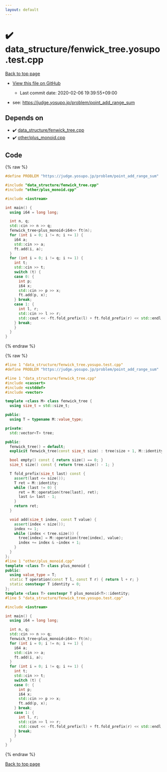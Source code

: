 ```yaml
---
layout: default
---
```


<!-- mathjax config similar to math.stackexchange -->
<script type="text/javascript" async
  src="https://cdnjs.cloudflare.com/ajax/libs/mathjax/2.7.5/MathJax.js?config=TeX-MML-AM_CHTML">
</script>
<script type="text/x-mathjax-config">
  MathJax.Hub.Config({
    TeX: { equationNumbers: { autoNumber: "AMS" }},
    tex2jax: {
      inlineMath: [ ['$','$'] ],
      processEscapes: true
    },
    "HTML-CSS": { matchFontHeight: false },
    displayAlign: "left",
    displayIndent: "2em"
  });
</script>

<script type="text/javascript" src="https://cdnjs.cloudflare.com/ajax/libs/jquery/3.4.1/jquery.min.js"></script>
<script src="https://cdn.jsdelivr.net/npm/jquery-balloon-js@1.1.2/jquery.balloon.min.js" integrity="sha256-ZEYs9VrgAeNuPvs15E39OsyOJaIkXEEt10fzxJ20+2I=" crossorigin="anonymous"></script>
<script type="text/javascript" src="../../assets/js/copy-button.js"></script>
<link rel="stylesheet" href="../../assets/css/copy-button.css" />


# :heavy_check_mark: data_structure/fenwick_tree.yosupo.test.cpp

<a href="../../index.html">Back to top page</a>

* <a href="{{ site.github.repository_url }}/blob/master/data_structure/fenwick_tree.yosupo.test.cpp">View this file on GitHub</a>
    - Last commit date: 2020-02-06 19:39:55+09:00


* see: <a href="https://judge.yosupo.jp/problem/point_add_range_sum">https://judge.yosupo.jp/problem/point_add_range_sum</a>


## Depends on

* :heavy_check_mark: <a href="../../library/data_structure/fenwick_tree.cpp.html">data_structure/fenwick_tree.cpp</a>
* :heavy_check_mark: <a href="../../library/other/plus_monoid.cpp.html">other/plus_monoid.cpp</a>


## Code

<a id="unbundled"></a>
{% raw %}
```cpp
#define PROBLEM "https://judge.yosupo.jp/problem/point_add_range_sum"

#include "data_structure/fenwick_tree.cpp"
#include "other/plus_monoid.cpp"

#include <iostream>

int main() {
  using i64 = long long;

  int n, q;
  std::cin >> n >> q;
  fenwick_tree<plus_monoid<i64>> ft(n);
  for (int i = 0; i != n; i += 1) {
    i64 a;
    std::cin >> a;
    ft.add(i, a);
  }
  for (int i = 0; i != q; i += 1) {
    int t;
    std::cin >> t;
    switch (t) {
    case 0: {
      int p;
      i64 x;
      std::cin >> p >> x;
      ft.add(p, x);
    } break;
    case 1: {
      int l, r;
      std::cin >> l >> r;
      std::cout << -ft.fold_prefix(l) + ft.fold_prefix(r) << std::endl;
    } break;
    }
  }
}
```
{% endraw %}

<a id="bundled"></a>
{% raw %}
```cpp
#line 1 "data_structure/fenwick_tree.yosupo.test.cpp"
#define PROBLEM "https://judge.yosupo.jp/problem/point_add_range_sum"

#line 1 "data_structure/fenwick_tree.cpp"
#include <cassert>
#include <cstddef>
#include <vector>

template <class M> class fenwick_tree {
  using size_t = std::size_t;

public:
  using T = typename M::value_type;

private:
  std::vector<T> tree;

public:
  fenwick_tree() = default;
  explicit fenwick_tree(const size_t size) : tree(size + 1, M::identity) {}

  bool empty() const { return size() == 0; }
  size_t size() const { return tree.size() - 1; }

  T fold_prefix(size_t last) const {
    assert(last <= size());
    T ret = M::identity;
    while (last != 0) {
      ret = M::operation(tree[last], ret);
      last &= last - 1;
    }
    return ret;
  }

  void add(size_t index, const T value) {
    assert(index < size());
    index += 1;
    while (index < tree.size()) {
      tree[index] = M::operation(tree[index], value);
      index += index & ~index + 1;
    }
  }
};
#line 1 "other/plus_monoid.cpp"
template <class T> class plus_monoid {
public:
  using value_type = T;
  static T operation(const T l, const T r) { return l + r; }
  static constexpr T identity = 0;
};
template <class T> constexpr T plus_monoid<T>::identity;
#line 5 "data_structure/fenwick_tree.yosupo.test.cpp"

#include <iostream>

int main() {
  using i64 = long long;

  int n, q;
  std::cin >> n >> q;
  fenwick_tree<plus_monoid<i64>> ft(n);
  for (int i = 0; i != n; i += 1) {
    i64 a;
    std::cin >> a;
    ft.add(i, a);
  }
  for (int i = 0; i != q; i += 1) {
    int t;
    std::cin >> t;
    switch (t) {
    case 0: {
      int p;
      i64 x;
      std::cin >> p >> x;
      ft.add(p, x);
    } break;
    case 1: {
      int l, r;
      std::cin >> l >> r;
      std::cout << -ft.fold_prefix(l) + ft.fold_prefix(r) << std::endl;
    } break;
    }
  }
}

```
{% endraw %}

<a href="../../index.html">Back to top page</a>

